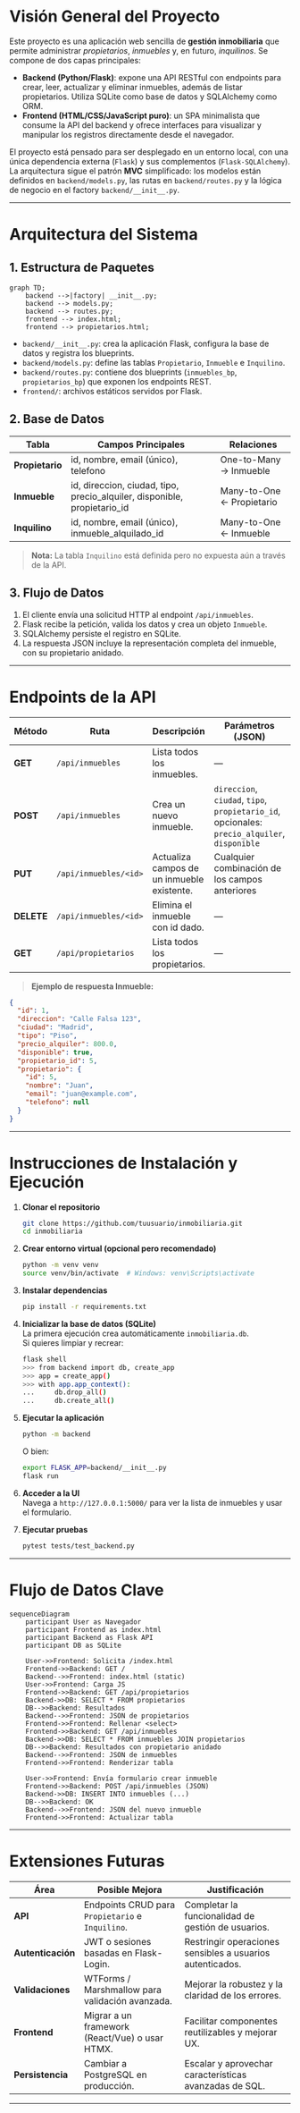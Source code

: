 # Visión General del Proyecto

Este proyecto es una aplicación web sencilla de **gestión inmobiliaria** que permite administrar *propietarios*, *inmuebles* y, en futuro, *inquilinos*. Se compone de dos capas principales:

- **Backend (Python/Flask)**: expone una API RESTful con endpoints para crear, leer, actualizar y eliminar inmuebles, además de listar propietarios. Utiliza SQLite como base de datos y SQLAlchemy como ORM.
- **Frontend (HTML/CSS/JavaScript puro)**: un SPA minimalista que consume la API del backend y ofrece interfaces para visualizar y manipular los registros directamente desde el navegador.

El proyecto está pensado para ser desplegado en un entorno local, con una única dependencia externa (`Flask`) y sus complementos (`Flask-SQLAlchemy`). La arquitectura sigue el patrón **MVC** simplificado: los modelos están definidos en `backend/models.py`, las rutas en `backend/routes.py` y la lógica de negocio en el factory `backend/__init__.py`.

---

# Arquitectura del Sistema

## 1. Estructura de Paquetes

```mermaid
graph TD;
    backend -->|factory| __init__.py;
    backend --> models.py;
    backend --> routes.py;
    frontend --> index.html;
    frontend --> propietarios.html;
```

- `backend/__init__.py`: crea la aplicación Flask, configura la base de datos y registra los blueprints.
- `backend/models.py`: define las tablas `Propietario`, `Inmueble` e `Inquilino`.
- `backend/routes.py`: contiene dos blueprints (`inmuebles_bp`, `propietarios_bp`) que exponen los endpoints REST.
- `frontend/`: archivos estáticos servidos por Flask.

## 2. Base de Datos

| Tabla | Campos Principales | Relaciones |
|-------|--------------------|------------|
| **Propietario** | id, nombre, email (único), telefono | One-to-Many → Inmueble |
| **Inmueble** | id, direccion, ciudad, tipo, precio_alquiler, disponible, propietario_id | Many-to-One ← Propietario |
| **Inquilino** | id, nombre, email (único), inmueble_alquilado_id | Many-to-One ← Inmueble |

> **Nota:** La tabla `Inquilino` está definida pero no expuesta aún a través de la API.

## 3. Flujo de Datos

1. El cliente envía una solicitud HTTP al endpoint `/api/inmuebles`.
2. Flask recibe la petición, valida los datos y crea un objeto `Inmueble`.
3. SQLAlchemy persiste el registro en SQLite.
4. La respuesta JSON incluye la representación completa del inmueble, con su propietario anidado.

---

# Endpoints de la API

| Método | Ruta | Descripción | Parámetros (JSON) | Respuesta |
|--------|------|-------------|-------------------|-----------|
| **GET** | `/api/inmuebles` | Lista todos los inmuebles. | — | `[{inmueble}]` |
| **POST** | `/api/inmuebles` | Crea un nuevo inmueble. | `direccion`, `ciudad`, `tipo`, `propietario_id`, opcionales: `precio_alquiler`, `disponible` | `201 Created` + objeto creado |
| **PUT** | `/api/inmuebles/<id>` | Actualiza campos de un inmueble existente. | Cualquier combinación de los campos anteriores | `200 OK` + objeto actualizado |
| **DELETE** | `/api/inmuebles/<id>` | Elimina el inmueble con id dado. | — | `200 OK` + mensaje de éxito |
| **GET** | `/api/propietarios` | Lista todos los propietarios. | — | `[{propietario}]` |

> **Ejemplo de respuesta Inmueble:**
```json
{
  "id": 1,
  "direccion": "Calle Falsa 123",
  "ciudad": "Madrid",
  "tipo": "Piso",
  "precio_alquiler": 800.0,
  "disponible": true,
  "propietario_id": 5,
  "propietario": {
    "id": 5,
    "nombre": "Juan",
    "email": "juan@example.com",
    "telefono": null
  }
}
```

---

# Instrucciones de Instalación y Ejecución

1. **Clonar el repositorio**  
   ```bash
   git clone https://github.com/tuusuario/inmobiliaria.git
   cd inmobiliaria
   ```

2. **Crear entorno virtual (opcional pero recomendado)**  
   ```bash
   python -m venv venv
   source venv/bin/activate  # Windows: venv\Scripts\activate
   ```

3. **Instalar dependencias**  
   ```bash
   pip install -r requirements.txt
   ```

4. **Inicializar la base de datos (SQLite)**  
   La primera ejecución crea automáticamente `inmobiliaria.db`.  
   Si quieres limpiar y recrear:  
   ```bash
   flask shell
   >>> from backend import db, create_app
   >>> app = create_app()
   >>> with app.app_context():
   ...     db.drop_all()
   ...     db.create_all()
   ```

5. **Ejecutar la aplicación**  
   ```bash
   python -m backend
   ```
   O bien:
   ```bash
   export FLASK_APP=backend/__init__.py
   flask run
   ```

6. **Acceder a la UI**  
   Navega a `http://127.0.0.1:5000/` para ver la lista de inmuebles y usar el formulario.

7. **Ejecutar pruebas**  
   ```bash
   pytest tests/test_backend.py
   ```

---

# Flujo de Datos Clave

```mermaid
sequenceDiagram
    participant User as Navegador
    participant Frontend as index.html
    participant Backend as Flask API
    participant DB as SQLite

    User->>Frontend: Solicita /index.html
    Frontend->>Backend: GET /
    Backend-->>Frontend: index.html (static)
    User->>Frontend: Carga JS
    Frontend->>Backend: GET /api/propietarios
    Backend->>DB: SELECT * FROM propietarios
    DB-->>Backend: Resultados
    Backend-->>Frontend: JSON de propietarios
    Frontend->>Frontend: Rellenar <select>
    Frontend->>Backend: GET /api/inmuebles
    Backend->>DB: SELECT * FROM inmuebles JOIN propietarios
    DB-->>Backend: Resultados con propietario anidado
    Backend-->>Frontend: JSON de inmuebles
    Frontend->>Frontend: Renderizar tabla

    User->>Frontend: Envía formulario crear inmueble
    Frontend->>Backend: POST /api/inmuebles (JSON)
    Backend->>DB: INSERT INTO inmuebles (...)
    DB-->>Backend: OK
    Backend-->>Frontend: JSON del nuevo inmueble
    Frontend->>Frontend: Actualizar tabla
```

---

# Extensiones Futuras

| Área | Posible Mejora | Justificación |
|------|----------------|---------------|
| **API** | Endpoints CRUD para `Propietario` e `Inquilino`. | Completar la funcionalidad de gestión de usuarios. |
| **Autenticación** | JWT o sesiones basadas en Flask-Login. | Restringir operaciones sensibles a usuarios autenticados. |
| **Validaciones** | WTForms / Marshmallow para validación avanzada. | Mejorar la robustez y la claridad de los errores. |
| **Frontend** | Migrar a un framework (React/Vue) o usar HTMX. | Facilitar componentes reutilizables y mejorar UX. |
| **Persistencia** | Cambiar a PostgreSQL en producción. | Escalar y aprovechar características avanzadas de SQL. |

---